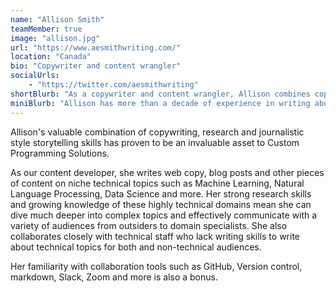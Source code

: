 ```yaml
---
name: "Allison Smith"
teamMember: true
image: "allison.jpg"
url: "https://www.aesmithwriting.com/"
location: "Canada"
bio: "Copywriter and content wrangler"
socialUrls:
    - "https://twitter.com/aesmithwriting"
shortBlurb: "As a copywriter and content wrangler, Allison combines copywriting, research and journalistic style storytelling skills to dive deep into niche technical topics such as Machine Learning, Natural Language Processing, Data Science and more. She's most passionate about helping audiences understand the benefits and impact of these ever-evolving fields, and relishes the opportunity to help highly technical companies connect with potential customers. Her familiarity with collaboration tools such as GitHub, Version control, markdown, Slack, Zoom and others is also a bonus."
miniBlurb: "Allison has more than a decade of experience in writing about a wide range of topics, most recently Machine Learning, Natural Language Processing, Data Science and more. As a copywriter and content wrangler, she dives deep into complex subject matter to communicate with a variety of audiences, from outsiders to domain specialists."
---
```


Allison's valuable combination of copywriting, research and journalistic style storytelling skills has proven to be an invaluable asset to Custom Programming Solutions.

As our content developer, she writes web copy, blog posts and other pieces of content on niche technical topics such as Machine Learning, Natural Language Processing, Data Science and more. Her strong research skills and growing knowledge of these highly technical domains mean she can dive much deeper into complex topics and effectively communicate with a variety of audiences from outsiders to domain specialists. She also collaborates closely with technical staff who lack writing skills to write about technical topics for both and non-technical audiences.

Her familiarity with collaboration tools such as GitHub, Version control, markdown, Slack, Zoom and more is also a bonus.
